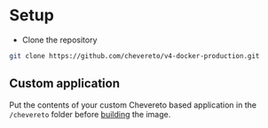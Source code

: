 # Setup

* Clone the repository

```sh
git clone https://github.com/chevereto/v4-docker-production.git
```

## Custom application

Put the contents of your custom Chevereto based application in the `/chevereto` folder before [building](BUILDING.md) the image.
